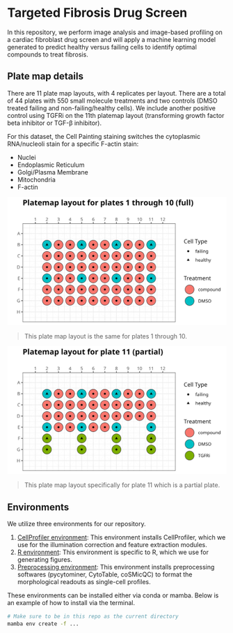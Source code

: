 # Targeted Fibrosis Drug Screen

In this repository, we perform image analysis and image-based profiling on a cardiac fibroblast drug screen and will apply a machine learning model generated to predict healthy versus failing cells to identify optimal compounds to treat fibrosis.

## Plate map details

There are 11 plate map layouts, with 4 replicates per layout.
There are a total of 44 plates with 550 small molecule treatments and two controls (DMSO treated failing and non-failing/healthy cells).
We include another positive control using TGFRi on the 11th platemap layout (transforming growth factor beta inhibitor or TGF-β inhibitor).

For this dataset, the Cell Painting staining switches the cytoplasmic RNA/nucleoli stain for a specific F-actin stain:

- Nuclei
- Endoplasmic Reticulum
- Golgi/Plasma Membrane
- Mitochondria
- F-actin

![example_platemap_full](./metadata/platemap_fig/example_platemap_full_plates.png)

> This plate map layout is the same for plates 1 through 10.

![example_platemap_partial](./metadata/platemap_fig/example_platemap_partial_plate.png)

> This plate map layout specifically for plate 11 which is a partial plate.

## Environments

We utilize three environments for our repository.

1. [CellProfiler environment](./cellprofiler_env.yml): This environment installs CellProfiler, which we use for the illumination correction and feature extraction modules.
2. [R environment](./r_fibrosis_env.yml): This environment is specific to R, which we use for generating figures.
3. [Preprocessing environment](./preprocessing_env.yml): This environment installs preprocessing softwares (pycytominer, CytoTable, coSMicQC) to format the morphological readouts as single-cell profiles.

These environments can be installed either via conda or mamba.
Below is an example of how to install via the terminal.

```bash
# Make sure to be in this repo as the current directory
mamba env create -f ...
```
